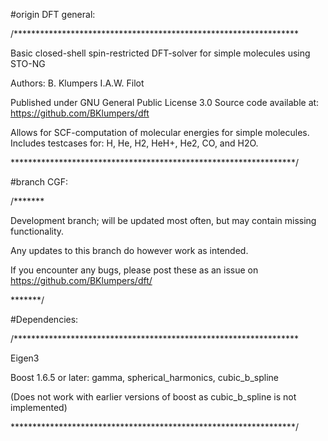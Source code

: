 #origin DFT general:

/*****************************************************************

Basic closed-shell spin-restricted DFT-solver for simple molecules using STO-NG

Authors: B. Klumpers
		 I.A.W. Filot

Published under GNU General Public License 3.0
Source code available at: https://github.com/BKlumpers/dft

Allows for SCF-computation of molecular energies for simple molecules.
Includes testcases for: H, He, H2, HeH+, He2, CO, and H2O.

*****************************************************************/

#branch CGF:

/*******

Development branch; will be updated most often, but may contain missing functionality.

Any updates to this branch do however work as intended.

If you encounter any bugs, please post these as an issue on https://github.com/BKlumpers/dft/

*******/

#Dependencies:

/*****************************************************************

Eigen3

Boost 1.6.5 or later: gamma, spherical_harmonics, cubic_b_spline

(Does not work with earlier versions of boost as cubic_b_spline is not implemented)

*****************************************************************/